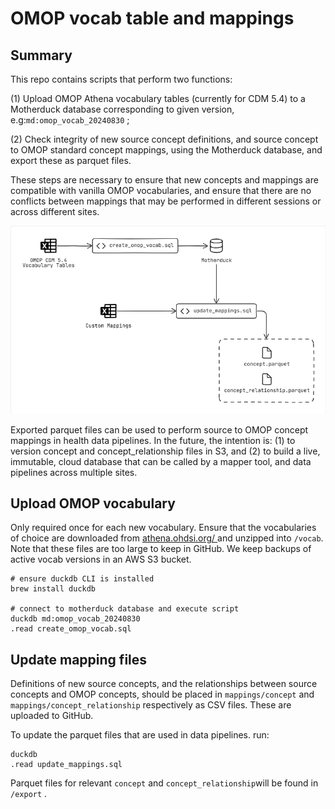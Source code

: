 # OMOP vocab table and mappings
## Summary
This repo contains scripts that perform two functions:

(1) Upload OMOP Athena vocabulary tables (currently for CDM 5.4) to a Motherduck database corresponding to given version, e.g:`md:omop_vocab_20240830` ;

(2) Check integrity of new source concept definitions, and source concept to OMOP standard concept mappings, using the Motherduck database, and export these as parquet files.

These steps are necessary to ensure that new concepts and mappings are compatible with vanilla OMOP vocabularies, and ensure that there are no conflicts between mappings that may be performed in different sessions or across different sites.

![omop_mapping](/.eraser/53RZfIGlWhCVn1ULHqpD___Ye9wifjPOhT3yQd8rlWom1YCXIp2___---figure---AVBfTVxVwmuT30gfcLbmR---figure---XF-P2gJMJCg9wGWJDKZTsQ.png "omop_mapping")

Exported parquet files can be used to perform source to OMOP concept mappings in health data pipelines. In the future, the intention is: (1) to version concept and concept_relationship files in S3, and (2) to build a live, immutable, cloud database that can be called by a mapper tool, and data pipelines across multiple sites.  

## Upload OMOP vocabulary
Only required once for each new vocabulary. Ensure that the vocabularies of choice are downloaded from [﻿athena.ohdsi.org/ ](https://athena.ohdsi.org/)and unzipped into `/vocab`. Note that these files are too large to keep in GitHub. We keep backups of active vocab versions in an AWS S3 bucket.

```
# ensure duckdb CLI is installed
brew install duckdb

# connect to motherduck database and execute script
duckdb md:omop_vocab_20240830
.read create_omop_vocab.sql
```
## Update mapping files
Definitions of new source concepts, and the relationships between source concepts and OMOP concepts, should be placed in `﻿mappings/concept` and `﻿mappings/concept_relationship` respectively as CSV files. These are uploaded to GitHub.

To update the parquet files that are used in data pipelines. run:

```
duckdb
.read update_mappings.sql
```
Parquet files for relevant `﻿concept` and `﻿concept_relationship`will be found in `﻿/export` .



<!--- Eraser file: https://app.eraser.io/workspace/53RZfIGlWhCVn1ULHqpD --->
